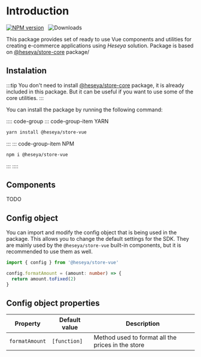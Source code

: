 # Introduction

[![NPM version](https://img.shields.io/npm/v/@heseya/store-vue)](https://www.npmjs.com/package/@heseya/store-vue) &nbsp;
![Downloads](https://img.shields.io/npm/dt/@heseya/store-vue) &nbsp;

This package provides set of ready to use Vue components and utilities for creating e-commerce applications using _Heseya_ solution. Package is based on [@heseya/store-core](../js-sdk/index.md) package/

## Instalation

:::tip
You don't need to install [@heseya/store-core](../js-sdk/index.md) package, it is already included in this package. But it can be useful if you want to use some of the core utilities.
:::

You can install the package by running the following command:

:::: code-group
::: code-group-item YARN

```bash
yarn install @heseya/store-vue
```

:::
::: code-group-item NPM

```bash
npm i @heseya/store-vue
```

:::
::::

## Components

TODO

## Config object

You can import and modify the config object that is being used in the package. This allows you to change the default settings for the SDK. They are mainly used by the `@heseya/store-vue` built-in components, but it is recommended to use them as well.

```ts
import { config } from '@heseya/store-vue'

config.formatAmount = (amount: number) => {
  return amount.toFixed(2)
}
```

## Config object properties

| Property       | Default value | Description                                       |
| -------------- | ------------- | ------------------------------------------------- |
| `formatAmount` | `[function]`  | Method used to format all the prices in the store |
